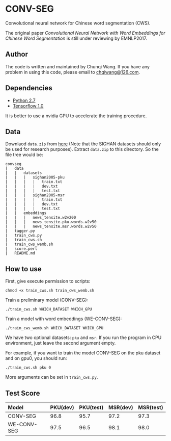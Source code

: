 # CONV-SEG
Convolutional neural network for Chinese word segmentation (CWS).

The original paper *Convolutional Neural Network with Word Embeddings for Chinese Word Segmentation* is still under reviewing by EMNLP2017.

## Author
The code is written and maintained by Chunqi Wang. If you have any problem in using this code, please email to <chqiwang@126.com>.

## Dependencies
* [Python 2.7](https://www.python.org/)
* [Tensorflow 1.0](https://www.tensorflow.org/)

It is better to use a nvidia GPU to accelerate the training procedure.

## Data
Downlaod `data.zip` from [here](https://drive.google.com/open?id=0B-f0oKMQIe6sQVNxeE9JeUJfQ0k) (Note that the SIGHAN datasets should only be used for research purposes). Extract `data.zip` to this directory. So the file tree would be:

	convseg
	|	data
	|	|	datasets
	|	|	|	sighan2005-pku
	|	|	|	|	train.txt
	|	|	|	|	dev.txt
	|	|	|	|	test.txt
	|	|	|	sighan2005-msr
	|	|	|	|	train.txt
	|	|	|	|	dev.txt
	|	|	|	|	test.txt
	|	|	embeddings
	|	|	|	news_tensite.w2v200
	|	|	|	news_tensite.pku.words.w2v50
	|	|	|	news_tensite.msr.words.w2v50
	|	tagger.py
	|	train_cws.py
	|	train_cws.sh
	|	train_cws_wemb.sh
	|	score.perl
	|	README.md

## How to use
First, give execute permission to scripts:

	chmod +x train_cws.sh train_cws_wemb.sh

Train a preliminary model (CONV-SEG):

	./train_cws.sh WHICH_DATASET WHICH_GPU
	
Train a model with word embeddings (WE-CONV-SEG):

	./train_cws_wemb.sh WHICH_DATASET WHICH_GPU
	
We have two optional datasets: `pku` and `msr`. If you run the program in CPU environment, just leave the second argument empty.

For example, if you want to train the model CONV-SEG on the pku dataset and on gpu0, you should run:

	./train_cws.sh pku 0
	
More arguments can be set in `train_cws.py`.

## Test Score
| Model | PKU(dev) | PKU(test) | MSR(dev) | MSR(test) |
|:------|:---------|:----------|:---------|:----------|
| CONV-SEG | 96.8 | 95.7 | 97.2 | 97.3	|
| WE-CONV-SEG | 97.5 |	96.5	| 98.1 |	98.0 |
